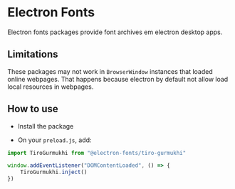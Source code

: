 # Electron Fonts

Electron fonts packages provide font archives em electron desktop apps.

## Limitations

These packages may not work in `BrowserWindow` instances that loaded online webpages. That happens because electron by default not allow load local resources in webpages.

## How to use

* Install the package

* On your `preload.js`, add:

```ts
import TiroGurmukhi from "@electron-fonts/tiro-gurmukhi"

window.addEventListener("DOMContentLoaded", () => {
    TiroGurmukhi.inject()
})
```